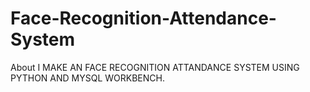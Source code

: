 # Face-Recognition-Attendance-System
About I MAKE AN FACE RECOGNITION ATTANDANCE SYSTEM USING PYTHON AND MYSQL WORKBENCH. 
